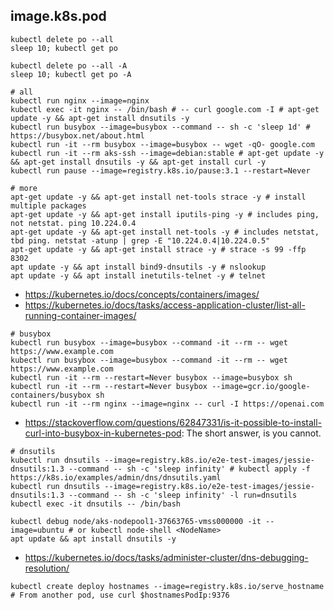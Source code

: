 ## image.k8s.pod

```
kubectl delete po --all
sleep 10; kubectl get po

kubectl delete po --all -A
sleep 10; kubectl get po -A
```


```
# all
kubectl run nginx --image=nginx
kubectl exec -it nginx -- /bin/bash # -- curl google.com -I # apt-get update -y && apt-get install dnsutils -y
kubectl run busybox --image=busybox --command -- sh -c 'sleep 1d' # https://busybox.net/about.html
kubectl run -it --rm busybox --image=busybox -- wget -qO- google.com
kubectl run -it --rm aks-ssh --image=debian:stable # apt-get update -y && apt-get install dnsutils -y && apt-get install curl -y
kubectl run pause --image=registry.k8s.io/pause:3.1 --restart=Never

# more
apt-get update -y && apt-get install net-tools strace -y # install multiple packages
apt-get update -y && apt-get install iputils-ping -y # includes ping, not netstat. ping 10.224.0.4
apt-get update -y && apt-get install net-tools -y # includes netstat, tbd ping. netstat -atunp | grep -E "10.224.0.4|10.224.0.5"
apt-get update -y && apt-get install strace -y # strace -s 99 -ffp 8302
apt update -y && apt install bind9-dnsutils -y # nslookup
apt update -y && apt install inetutils-telnet -y # telnet
```

- https://kubernetes.io/docs/concepts/containers/images/
- https://kubernetes.io/docs/tasks/access-application-cluster/list-all-running-container-images/

```
# busybox
kubectl run busybox --image=busybox --command -it --rm -- wget https://www.example.com
kubectl run busybox --image=busybox --command -it --rm -- wget https://www.example.com
kubectl run -it --rm --restart=Never busybox --image=busybox sh
kubectl run -it --rm --restart=Never busybox --image=gcr.io/google-containers/busybox sh
kubectl run -it --rm nginx --image=nginx -- curl -I https://openai.com
```

- https://stackoverflow.com/questions/62847331/is-it-possible-to-install-curl-into-busybox-in-kubernetes-pod: The short answer, is you cannot.

```
# dnsutils
kubectl run dnsutils --image=registry.k8s.io/e2e-test-images/jessie-dnsutils:1.3 --command -- sh -c 'sleep infinity' # kubectl apply -f https://k8s.io/examples/admin/dns/dnsutils.yaml
kubectl run dnsutils --image=registry.k8s.io/e2e-test-images/jessie-dnsutils:1.3 --command -- sh -c 'sleep infinity' -l run=dnsutils
kubectl exec -it dnsutils -- /bin/bash

kubectl debug node/aks-nodepool1-37663765-vmss000000 -it --image=ubuntu # or kubectl node-shell <NodeName>
apt update && apt install dnsutils -y
```

- https://kubernetes.io/docs/tasks/administer-cluster/dns-debugging-resolution/

```
kubectl create deploy hostnames --image=registry.k8s.io/serve_hostname # From another pod, use curl $hostnamesPodIp:9376
```
